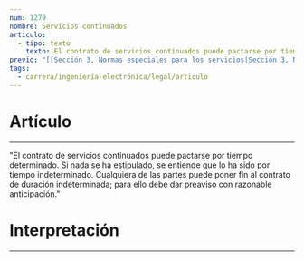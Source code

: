 ```yaml
---
num: 1279
nombre: Servicios continuados
articulo:
  - tipo: texto
    texto: El contrato de servicios continuados puede pactarse por tiempo determinado. Si nada se ha estipulado, se entiende que lo ha sido por tiempo indeterminado. Cualquiera de las partes puede poner fin al contrato de duración indeterminada; para ello debe dar preaviso con razonable anticipación.
previo: "[[Sección 3, Normas especiales para los servicios|Sección 3, Normas especiales para los servicios]]"
tags:
  - carrera/ingeniería-electrónica/legal/articulo
---
```

# Artículo
---
"El contrato de servicios continuados puede pactarse por tiempo determinado. Si nada se ha estipulado, se entiende que lo ha sido por tiempo indeterminado. Cualquiera de las partes puede poner fin al contrato de duración indeterminada; para ello debe dar preaviso con razonable anticipación."

# Interpretación
---
